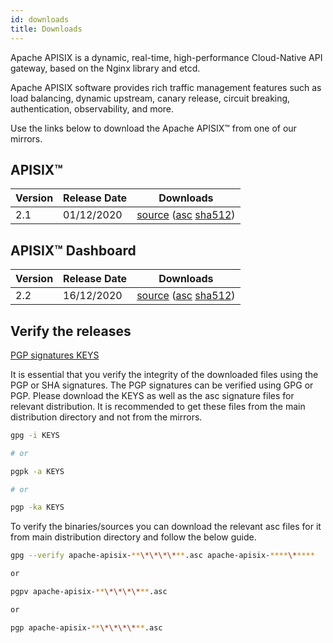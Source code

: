 ```yaml
---
id: downloads
title: Downloads
---
```

Apache APISIX is a dynamic, real-time, high-performance Cloud-Native API gateway, based on the Nginx library and etcd.

Apache APISIX software provides rich traffic management features such as load balancing, dynamic upstream, canary release, circuit breaking, authentication, observability, and more.

Use the links below to download the Apache APISIX™ from one of our mirrors.

## APISIX™

| Version | Release Date | Downloads                                                                                                                                                                                                                                                                                                             |
| ------- | ------------ | --------------------------------------------------------------------------------------------------------------------------------------------------------------------------------------------------------------------------------------------------------------------------------------------------------------------- |
| 2.1     | 01/12/2020   | [source](https://www.apache.org/dyn/closer.cgi/apisix/2.1/apache-apisix-2.1-src.tgz) ([asc](https://downloads.apache.org/apisix/2.1/apache-apisix-2.1-src.tgz.asc) [sha512](https://downloads.apache.org/apisix/2.1/apache-apisix-2.1-src.tgz.sha512))

## APISIX™ Dashboard

| Version | Release Date | Downloads                                                                                                                                                                                                                                                                                                       |
| ------- | ------------ | --------------------------------------------------------------------------------------------------------------------------------------------------------------------------------------------------------------------------------------------------------------------------------------------------------------- |
| 2.2     | 16/12/2020   | [source](https://www.apache.org/dyn/closer.cgi/apisix/apisix-dashboard-2.2/apache-apisix-dashboard-2.2-src.tgz) ([asc](https://downloads.apache.org/apisix/apisix-dashboard-2.2/apache-apisix-dashboard-2.2-src.tgz.asc) [sha512](https://downloads.apache.org/apisix/apisix-dashboard-2.2/apache-apisix-dashboard-2.2-src.tgz.sha512)) |

## Verify the releases

[PGP signatures KEYS](https://downloads.apache.org/apisix/KEYS)

It is essential that you verify the integrity of the downloaded files using the PGP or SHA signatures. The PGP signatures can be verified using GPG or PGP. Please download the KEYS as well as the asc signature files for relevant distribution. It is recommended to get these files from the main distribution directory and not from the mirrors.

```sh
gpg -i KEYS

# or

pgpk -a KEYS

# or

pgp -ka KEYS
```

To verify the binaries/sources you can download the relevant asc files for it from main distribution directory and follow the below guide.

```sh
gpg --verify apache-apisix-**\*\*\*\***.asc apache-apisix-****\*****

or

pgpv apache-apisix-**\*\*\*\***.asc

or

pgp apache-apisix-**\*\*\*\***.asc
```
